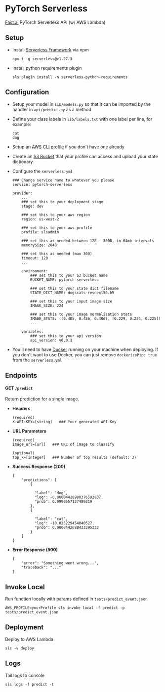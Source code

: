 # PyTorch Serverless

[Fast.ai](http://www.fast.ai) PyTorch Serverless API (w/ AWS Lambda)


## Setup

- Install [Serverless Framework](https://serverless.com/) via npm
    ```
    npm i -g serverless@v1.27.3
    ```
    
- Install python requirements plugin
    ```
    sls plugin install -n serverless-python-requirements
    ```
    

## Configuration

- Setup your model in `lib/models.py` so that it can be imported by the handler in `api/predict.py` as a method
 
- Define your class labels in `lib/labels.txt` with one label per line, for example:
    ```
    cat
    dog
    ```
    
- Setup an [AWS CLI profile](https://docs.aws.amazon.com/cli/latest/userguide/cli-multiple-profiles.html) if you 
don't have one already
 
- Create an [S3 Bucket](https://docs.aws.amazon.com/AmazonS3/latest/dev/UsingBucket.html#create-bucket-intro) that your 
profile can access and upload your state dictionary

- Configure the `serverless.yml`
    ```
    ### Change service name to whatever you please
    service: pytorch-serverless
    
    provider:
        ...
        ### set this to your deployment stage
        stage: dev
        
        ### set this to your aws region
        region: us-west-2
        
        ### set this to your aws profile
        profile: slsadmin
        
        ### set this as needed between 128 - 3008, in 64mb intervals
        memorySize: 2048
        
        ### set this as needed (max 300)
        timeout: 120
        ...
        
        environment:
            ### set this to your S3 bucket name
            BUCKET_NAME: pytorch-serverless
            
            ### set this to your state dict filename
            STATE_DICT_NAME: dogscats-resnext50.h5
            
            ### set this to your input image size
            IMAGE_SIZE: 224
            
            ### set this to your image normalization stats
            IMAGE_STATS: ([0.485, 0.456, 0.406], [0.229, 0.224, 0.225])
            ...
         
        variables:
            ### set this to your api version
            api_version: v0.0.1
    ```

- You'll need to have [Docker](https://docs.docker.com/install/) running on your machine when deploying. If you 
don't want to use Docker, you can just remove `dockerizePip: true` from the `serverless.yml`


## Endpoints

#### **GET** `/predict`

Return prediction for a single image.

- **Headers**
    ```
    (required)
    X-API-KEY=[string]   ### Your generated API Key
    ```

- **URL Parameters**
    ```
    (required)
    image_url=[url]   ### URL of image to classify
    
    (optional)
    top_k=[integer]   ### Number of top results (default: 3)
    ```
    
- **Success Response (200)**
    ```
    {
        "predictions": [
            {
            
              "label": "dog",
              "log": -0.00004426980376592837,
              "prob": 0.9999557137489319
            },
            {
            
              "label": "cat",
              "log": -10.025229454040527,
              "prob": 0.0000442688433395233
            }
        ]
    }
    ```
    
- **Error Response (500)**
    ```
    {
        "error": "Something went wrong...",
        "traceback": "..."
    }
    ```


## Invoke Local

Run function locally with params defined in `tests/predict_event.json`
```
AWS_PROFILE=yourProfile sls invoke local -f predict -p tests/predict_event.json
```


## Deployment

Deploy to AWS Lambda
```
sls -v deploy
```


## Logs

Tail logs to console
```
sls logs -f predict -t
```
